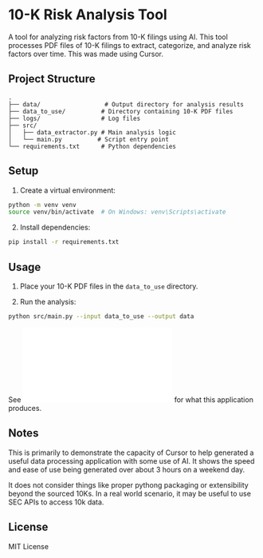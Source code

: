 # 10-K Risk Analysis Tool

A tool for analyzing risk factors from 10-K filings using AI. This tool processes PDF files of 10-K filings to extract, categorize, and analyze risk factors over time. This was made using Cursor. 

## Project Structure

```
.
├── data/                  # Output directory for analysis results
├── data_to_use/          # Directory containing 10-K PDF files
├── logs/                 # Log files
├── src/
│   ├── data_extractor.py # Main analysis logic
│   └── main.py          # Script entry point
└── requirements.txt      # Python dependencies
```

## Setup

1. Create a virtual environment:
```bash
python -m venv venv
source venv/bin/activate  # On Windows: venv\Scripts\activate
```

2. Install dependencies:
```bash
pip install -r requirements.txt
```

## Usage

1. Place your 10-K PDF files in the `data_to_use` directory.

2. Run the analysis:
```bash
python src/main.py --input data_to_use --output data
```

See ![output.md](data/output.md) for what this application produces.

## Notes

This is primarily to demonstrate the capacity of Cursor to help generated a useful data processing application with some use of AI. It shows the speed and ease of use being generated over about 3 hours on a weekend day. 

It does not consider things like proper pythong packaging or extensibility beyond the sourced 10Ks. In a real world scenario, it may be useful to use SEC APIs to access 10k data. 

## License

MIT License 
